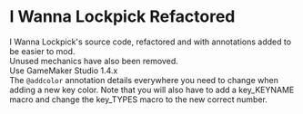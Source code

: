 # I Wanna Lockpick Refactored
I Wanna Lockpick's source code, refactored and with annotations added to be easier to mod.<br>
Unused mechanics have also been removed.<br>
Use GameMaker Studio 1.4.x<br>
The `@addcolor` annotation details everywhere you need to change when adding a new key color. Note that you will also have to add a key_KEYNAME macro and change the key_TYPES macro to the new correct number.